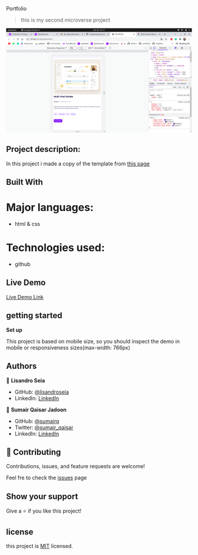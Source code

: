 Portfolio

> this is my second microverse project

<img src="./assets/imgs/screenshot.png">

## Project description:
 
 In this project i made a copy of the template from [this page](https://www.figma.com/file/l7SqJ3ZfkAKih9sFxvWSR4/Microverse-Student-Project-1?node-id=0%3A1)

## Built With

# Major languages: 
- html & css 
# Technologies used:
- github

## Live Demo

[Live Demo Link](https://lisandroseia.github.io/Portfolio/)

## getting started
**Set up**

This project is based on mobile size, so you should inspect the demo in mobile or responsiveness 
sizes(max-width: 766px)

## Authors

👤 **Lisandro Seia**

- GitHub: [@lisandroseia](https://github.com/lisandroseia)
- LinkedIn: [LinkedIn](https://www.linkedin.com/in/lisandro-seia-295120225/)

👤 **Sumair Qaisar Jadoon**

- GitHub: [@sumairq](https://github.com/sumairq)
- Twitter: [@sumair_qaisar](https://twitter.com/sumair_qaisar)
- LinkedIn: [LinkedIn](https://linkedin.com/in/sumair-qaisar-jadoon-84a877164)

## 🤝 Contributing

Contributions, issues, and feature requests are welcome!

Feel fre to check the [issues](https://github.com/lisandroseia/Portfolio/issues) page

## Show your support

Give a ⭐️ if you like this project!

## license

this project is [MIT](https://github.com/lisandroseia/Portfolio/blob/main/LICENSE) licensed.